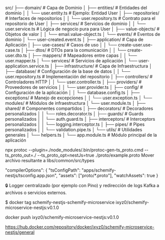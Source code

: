 src/
├── domain/ # Capa de Dominio
│ ├── entities/ # Entidades del dominio
│ │ └── user.entity.ts # Ejemplo: Entidad User
│ ├── repositories/ # Interfaces de repositorios
│ │ └── user.repository.ts # Contrato para el repositorio de User
│ ├── services/ # Servicios de dominio
│ │ └── user.service.ts # Lógica de negocio pura para User
│ ├── value-objects/ # Objetos de valor
│ │ └── email.value-object.ts
│ └── events/ # Eventos de dominio
│ └── user-created.event.ts
│
├── application/ # Capa de Aplicación
│ ├── use-cases/ # Casos de uso
│ │ └── create-user.use-case.ts
│ ├── dtos/ # DTOs para la comunicación
│ │ └── create-user.dto.ts
│ ├── mappers/ # Mapeadores entre capas
│ │ └── user.mapper.ts
│ └── services/ # Servicios de aplicación
│ └── user-application.service.ts
│
├── infrastructure/ # Capa de Infraestructura
│ ├── database/ # Configuración de la base de datos
│ │ └── user.repository.ts # Implementación del repositorio
│ ├── controllers/ # Controladores HTTP
│ │ └── user.controller.ts
│ ├── providers/ # Proveedores de servicios
│ │ └── user.provider.ts
│ ├── config/ # Configuración de la aplicación
│ │ └── database.config.ts
│ ├── exceptions/ # Manejo de excepciones
│ │ └── user.exception.ts
│ └── modules/ # Módulos de infraestructura
│ └── user.module.ts
│
├── shared/ # Componentes compartidos
│ ├── decorators/ # Decoradores personalizados
│ │ └── roles.decorator.ts
│ ├── guards/ # Guards personalizados
│ │ └── auth.guard.ts
│ ├── interceptors/ # Interceptors personalizados
│ │ └── logging.interceptor.ts
│ ├── pipes/ # Pipes personalizados
│ │ └── validation.pipe.ts
│ └── utils/ # Utilidades generales
│ └── helpers.ts
│
└── app.module.ts # Módulo principal de la aplicación

npx protoc --plugin=./node_modules/.bin/protoc-gen-ts_proto.cmd --ts_proto_out=./ --ts_proto_opt=nestJs=true ./proto/example.proto
Mover archivo resultante a libs/common/src/types

"compilerOptions": {
"tsConfigPath": "apps/schemify-nestjs/tsconfig.app.json",
"assets": ["proto/*.proto"],
"watchAssets": true
}

🔒 Logger centralizado (por ejemplo con Pino) y redirección de logs Kafka a archivos o servicios externos.

$ docker tag schemify-nestjs-schemify-microservice ixyz0/schemify-microservice-nestjs:v0.1.0

docker push ixyz0/schemify-microservice-nestjs:v0.1.0

https://hub.docker.com/repository/docker/ixyz0/schemify-microservice-nestjs/general